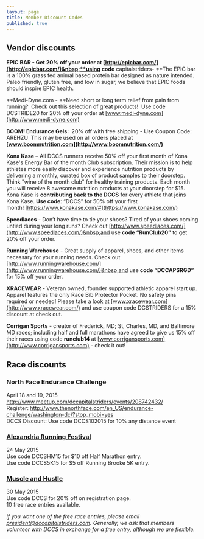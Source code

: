 ```yaml
---
layout: page
title: Member Discount Codes
published: true
---
```


## Vendor discounts

**EPIC BAR - Get 20% off your order at&nbsp;[http://epicbar.com/](http://epicbar.com/)&nbsp;**using code** capitalstriders-&nbsp;**The EPIC bar is a 100% grass fed animal based protein bar designed as nature intended. Paleo friendly, gluten free, and low in sugar, we believe that EPIC foods should inspire EPIC health.

**Medi-Dyne.com -&nbsp;**Need short or long term relief from pain from running? &nbsp;Check out this selection of great products! &nbsp;Use code DCSTRIDE20 for 20% off your order at [www.medi-dyne.com](http://www.medi-dyne.com)

**BOOM! Endurance Gels:&nbsp;** 20% off with free shipping - Use Coupon Code: AREHZU&nbsp; This may be used on all orders placed at&nbsp; **[www.boomnutrition.com](http://www.boomnutrition.com/)**

**Kona Kase** &ndash; All DCCS runners receive 50% off your first month of Kona Kase's Energy Bar of the month Club subscription. Their mission is to help athletes more easily discover and experience nutrition products by delivering a monthly, curated box of product samples to their doorstep. Think "wine of the month club" for healthy training products. Each month you will receive 8 awesome nutrition products at your doorstep for $15. Kona Kase is **contributing back to the DCCS** for every athlete that joins Kona Kase. **Use code**: &ldquo;DCCS&rdquo; for 50% off your first month!&nbsp;[https://www.konakase.com/#](https://www.konakase.com/)

**Speedlaces** - Don&rsquo;t have time to tie your shoes? Tired of your shoes coming untied during your long runs? Check out [http://www.speedlaces.com/](http://www.speedlaces.com/)&nbsp;and use **code &ldquo;RunClub20&rdquo;** to get 20% off your order.

**Running Warehouse** - Great supply of apparel, shoes, and other items necessary for your running needs. Check out [http://www.runningwarehouse.com/](http://www.runningwarehouse.com/)&nbsp;and use **code &ldquo;DCCAPSRGD&rdquo;** for 15% off your order.

<span>**XRACEWEAR**&nbsp;- Veteran owned, founder supported athletic apparel start up. Apparel features the only Race Bib Protector Pocket. No safety pins required or needed! Please take a look at&nbsp;</span>[www.xracewear.com](http://www.xracewear.com/)<span>&nbsp;and use coupon code DCSTRIDERS for a 15% discount at check out.</span>

**Corrigan Sports** - creator of Frederick, MD; St, Charles, MD, and Baltimore MD races; including half and full marathons have agreed to give us 15% off their races using code **runclub14** at [www.corrigansports.com](http://www.corrigansports.com) - check it out!

## Race discounts

### North Face Endurance Challenge

April 18 and 19, 2015  
http://www.meetup.com/dccapitalstriders/events/208742432/  
Register: http://www.thenorthface.com/en_US/endurance-challenge/washington-dc/?stop_mobi=yes  
DCCS Discount: Use code DCCS102015 for 10% any distance event

### [Alexandria Running Festival](http://www.meetup.com/dccapitalstriders/events/221395887/)

24 May 2015  
Use code DCCSHM15 for $10 off Half Marathon entry.  
Use code DCCS5K15 for $5 off Running Brooke 5K entry.

### [Muscle and Hustle](http://www.meetup.com/dccapitalstriders/events/221438296/)

30 May 2015  
Use code DCCS for 20% off on registration page.  
10 free race entries available.

_If you want one of the free race entries, please email president@dccapitalstriders.com. Generally, we ask that members volunteer with DCCS in exchange for a free entry, although we are flexible._